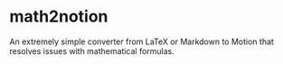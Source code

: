 # math2notion
An extremely simple converter from LaTeX or Markdown to Motion that resolves issues with mathematical formulas.
